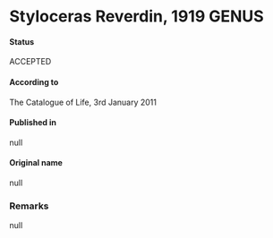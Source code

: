 Styloceras Reverdin, 1919 GENUS
=======

#### Status
ACCEPTED

#### According to
The Catalogue of Life, 3rd January 2011

#### Published in
null

#### Original name
null

### Remarks
null
